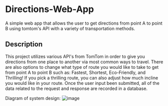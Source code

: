 # Directions-Web-App
A simple web app that allows the user to get directions from point A to point B using tomtom's API with a variety of transportation methods.

## Description
This project utilizes various API's from TomTom in order to give you directions from one place to another via most common ways to travel. There are also options to change what type of route you would like to take to get from point A to point B such as: Fastest, Shortest, Eco-Friendly, and Thrilling! If you pick a thrilling route, you can also adjust how much incline you would like in your route. Once the user input been submitted, all of the data related to the request and response are recorded in a database.

Diagram of system design:
![image](https://user-images.githubusercontent.com/76157271/231803512-285c9722-9e9a-4043-82cc-5847e116ae87.png)
